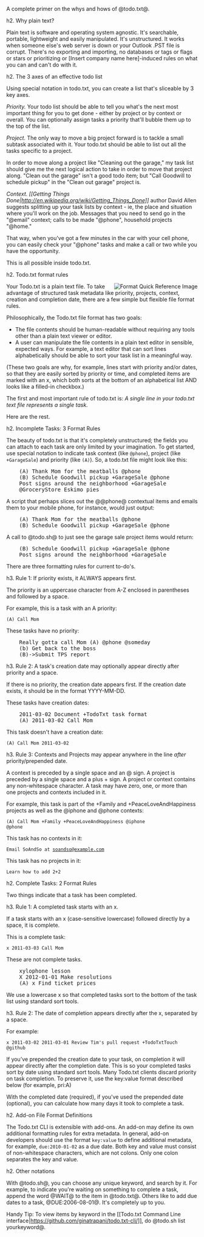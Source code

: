 A complete primer on the whys and hows of @todo.txt@.

h2. Why plain text?

Plain text is software and operating system agnostic. It's searchable, portable, lightweight and easily manipulated. It's unstructured. It works when someone else's web server is down or your Outlook .PST file is corrupt. There's no exporting and importing, no databases or tags or flags or stars or prioritizing or [Insert company name here]-induced rules on what you can and can't do with it.

h2. The 3 axes of an effective todo list

Using special notation in todo.txt, you can create a list that's sliceable by 3 key axes.

*Priority.* Your todo list should be able to tell you what's the next most important thing for you to get done - either by project or by context or overall. You can optionally assign tasks a priority that'll bubble them up to the top of the list.

*Project.* The only way to move a big project forward is to tackle a small subtask associated with it. Your todo.txt should be able to list out all the tasks specific to a project.

In order to move along a project like "Cleaning out the garage," my task list should give me the next logical action to take in order to move that project along. "Clean out the garage" isn't a good todo item; but "Call Goodwill to schedule pickup" in the "Clean out garage" project is.

*Context.* _[[Getting Things Done|http://en.wikipedia.org/wiki/Getting_Things_Done]]_ author David Allen suggests splitting up your task lists by context - ie, the place and situation where you'll work on the job. Messages that you need to send go in the "@email" context; calls to be made "@phone", household projects "@home."

That way, when you've got a few minutes in the car with your cell phone, you can easily check your "@phone" tasks and make a call or two while you have the opportunity.

This is all possible inside todo.txt.

h2. Todo.txt format rules

<img align="right" src="https://snydergd.github.io/todo.txt_summary.png" alt="Format Quick Reference Image"></span>Your Todo.txt is a plain text file. To take advantage of structured task metadata like priority, projects, context, creation and completion date, there are a few simple but flexible file format rules.

Philosophically, the Todo.txt file format has two goals:

* The file contents should be human-readable without requiring any tools other than a plain text viewer or editor.
* A user can manipulate the file contents in a plain text editor in sensible, expected ways. For example, a text editor that can sort lines alphabetically should be able to sort your task list in a meaningful way. 

(These two goals are why, for example, lines start with priority and/or dates, so that they are easily sorted by priority or time, and completed items are marked with an x, which both sorts at the bottom of an alphabetical list AND looks like a filled-in checkbox.)

The first and most important rule of todo.txt is: *_A single line in your todo.txt text file represents a single task._*

Here are the rest.

h2. Incomplete Tasks: 3 Format Rules

The beauty of todo.txt is that it's completely unstructured; the fields you can attach to each task are only limited by your imagination. To get started, use special notation to indicate task context (like `@phone`), project (like `+GarageSale`) and priority (like `(A)`). So, a todo.txt file might look like this:

<pre>
    (A) Thank Mom for the meatballs @phone 
    (B) Schedule Goodwill pickup +GarageSale @phone
    Post signs around the neighborhood +GarageSale
    @GroceryStore Eskimo pies
</pre>

A script that perhaps slices out the @@phone@ contextual items and emails them to your mobile phone, for instance, would just output:

<pre>
    (A) Thank Mom for the meatballs @phone 
    (B) Schedule Goodwill pickup +GarageSale @phone
</pre>

A call to @todo.sh@ to just see the garage sale project items would return:

<pre>
    (B) Schedule Goodwill pickup +GarageSale @phone
    Post signs around the neighborhood +GarageSale
</pre>


There are three formatting rules for current to-do's.

h3. Rule 1: If priority exists, it ALWAYS appears first. 

The priority is an uppercase character from A-Z enclosed in parentheses and followed by a space.

For example, this is a task with an A priority:

<code>(A) Call Mom</code>

These tasks have no priority:

<pre>
    Really gotta call Mom (A) @phone @someday
    (b) Get back to the boss
    (B)->Submit TPS report
</pre>

h3. Rule 2: A task's creation date may optionally appear directly after priority and a space.

If there is no priority, the creation date appears first. If the creation date exists, it should be in the format YYYY-MM-DD.

These tasks have creation dates:

<pre>
    2011-03-02 Document +TodoTxt task format
    (A) 2011-03-02 Call Mom
</pre>

This task doesn't have a creation date:

<code>(A) Call Mom 2011-03-02</code>
 
h3. Rule 3: Contexts and Projects may appear anywhere in the line _after_ priority/prepended date.

A context is preceded by a single space and an @ sign. A project is preceded by a single space and a plus + sign. A project or context contains any non-whitespace character. A task may have zero, one, or more than one projects and contexts included in it.

For example, this task is part of the +Family and +PeaceLoveAndHappiness projects as well as the @iphone and @phone contexts:

<code>(A) Call Mom +Family +PeaceLoveAndHappiness @iphone @phone</code>

This task has no contexts in it:

<code>Email SoAndSo at soandso@example.com</code>

This task has no projects in it:

<code>Learn how to add 2+2</code>

h2. Complete Tasks: 2 Format Rules

Two things indicate that a task has been completed.

h3. Rule 1: A completed task starts with an x.

If a task starts with an x (case-sensitive lowercase) followed directly by a space, it is complete.

This is a complete task:

<code>x 2011-03-03 Call Mom</code>

These are not complete tasks.

<pre>
    xylophone lesson
    X 2012-01-01 Make resolutions
    (A) x Find ticket prices
</pre>

We use a lowercase x so that completed tasks sort to the bottom of the task list using standard sort tools.

h3. Rule 2: The date of completion appears directly after the x, separated by a space.

For example:

<code>x 2011-03-02 2011-03-01 Review Tim's pull request +TodoTxtTouch @github</code>

If you’ve prepended the creation date to your task, on completion it will appear directly after the completion date. This is so your completed tasks sort by date using standard sort tools. Many Todo.txt clients discard priority on task completion. To preserve it, use the key:value format described below (for example, pri:A)

With the completed date (required), if you've used the prepended date (optional), you can calculate how many days it took to complete a task. 

h2. Add-on File Format Definitions

The Todo.txt CLI is extensible with add-ons. An add-on may define its own additional formatting rules for extra metadata. In general, add-on developers should use the format <code>key:value</code> to define additional metadata, for example, <code>due:2010-01-02</code> as a due date. Both key and value must consist of non-whitespace characters, which are not colons. Only one colon separates the key and value.

h2. Other notations

With @todo.sh@, you can choose any unique keyword, and search by it. For example, to indicate you're waiting on something to complete a task, append the word @WAIT@ to the item in @todo.txt@. Others like to add due dates to a task, @DUE:2006-08-01@. It's completely up to you. 

Handy Tip: To view items by keyword in the [[Todo.txt Command Line interface|https://github.com/ginatrapani/todo.txt-cli/]], do @todo.sh list yourkeyword@.